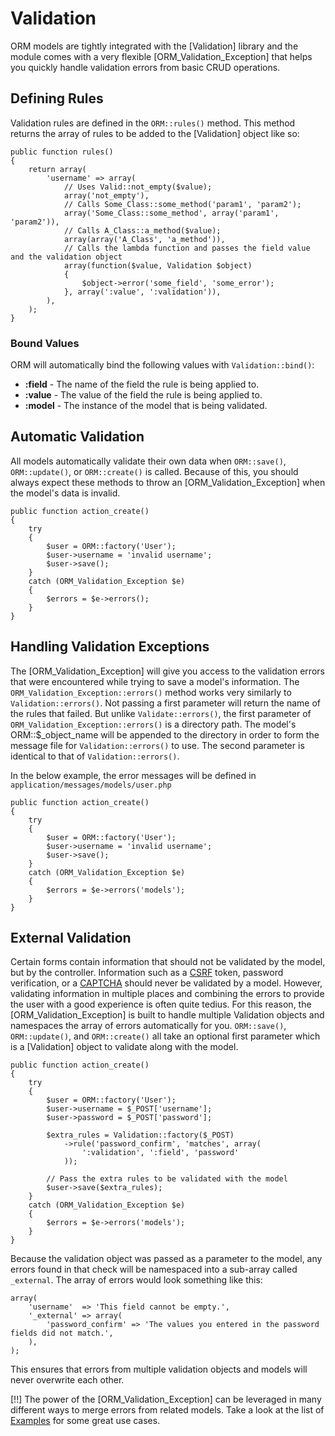 # Validation

ORM models are tightly integrated with the [Validation] library and the module comes with a very flexible [ORM_Validation_Exception] that helps you quickly handle validation errors from basic CRUD operations.

## Defining Rules

Validation rules are defined in the `ORM::rules()` method. This method returns the array of rules to be added to the [Validation] object like so:

    public function rules()
    {
        return array(
            'username' => array(
                // Uses Valid::not_empty($value);
                array('not_empty'),
                // Calls Some_Class::some_method('param1', 'param2');
                array('Some_Class::some_method', array('param1', 'param2')),
                // Calls A_Class::a_method($value);
                array(array('A_Class', 'a_method')),
                // Calls the lambda function and passes the field value and the validation object
                array(function($value, Validation $object)
                {
                    $object->error('some_field', 'some_error');
                }, array(':value', ':validation')),
            ),
        );
    }

### Bound Values

ORM will automatically bind the following values with `Validation::bind()`:

- **:field** - The name of the field the rule is being applied to.
- **:value** - The value of the field the rule is being applied to.
- **:model** - The instance of the model that is being validated.

## Automatic Validation

All models automatically validate their own data when `ORM::save()`, `ORM::update()`, or `ORM::create()` is called. Because of this, you should always expect these methods to throw an [ORM_Validation_Exception] when the model's data is invalid.

    public function action_create()
    {
        try
        {
            $user = ORM::factory('User');
            $user->username = 'invalid username';
            $user->save();
        }
        catch (ORM_Validation_Exception $e)
        {
            $errors = $e->errors();
        }
    }

## Handling Validation Exceptions

The [ORM_Validation_Exception] will give you access to the validation errors that were encountered while trying to save a model's information. The `ORM_Validation_Exception::errors()` method works very similarly to `Validation::errors()`. Not passing a first parameter will return the name of the rules that failed. But unlike `Validate::errors()`, the first parameter of `ORM_Validation_Exception::errors()` is a directory path. The model's ORM::$_object_name will be appended to the directory in order to form the message file for `Validation::errors()` to use. The second parameter is identical to that of `Validation::errors()`.

In the below example, the error messages will be defined in `application/messages/models/user.php`

    public function action_create()
    {
        try
        {
            $user = ORM::factory('User');
            $user->username = 'invalid username';
            $user->save();
        }
        catch (ORM_Validation_Exception $e)
        {
            $errors = $e->errors('models');
        }
    }

## External Validation

Certain forms contain information that should not be validated by the model, but by the controller. Information such as a [CSRF](http://en.wikipedia.org/wiki/Cross-site_request_forgery) token, password verification, or a [CAPTCHA](http://en.wikipedia.org/wiki/CAPTCHA) should never be validated by a model. However, validating information in multiple places and combining the errors to provide the user with a good experience is often quite tedius. For this reason, the [ORM_Validation_Exception] is built to handle multiple Validation objects and namespaces the array of errors automatically for you. `ORM::save()`, `ORM::update()`, and `ORM::create()` all take an optional first parameter which is a [Validation] object to validate along with the model.

    public function action_create()
    {
        try
        {
            $user = ORM::factory('User');
            $user->username = $_POST['username'];
            $user->password = $_POST['password'];

            $extra_rules = Validation::factory($_POST)
                ->rule('password_confirm', 'matches', array(
                    ':validation', ':field', 'password'
                ));

            // Pass the extra rules to be validated with the model
            $user->save($extra_rules);
        }
        catch (ORM_Validation_Exception $e)
        {
            $errors = $e->errors('models');
        }
    }

Because the validation object was passed as a parameter to the model, any errors found in that check will be namespaced into a sub-array called `_external`. The array of errors would look something like this:

    array(
        'username'  => 'This field cannot be empty.',
        '_external' => array(
            'password_confirm' => 'The values you entered in the password fields did not match.',
        ),
    );

This ensures that errors from multiple validation objects and models will never overwrite each other.

[!!] The power of the [ORM_Validation_Exception] can be leveraged in many different ways to merge errors from related models. Take a look at the list of [Examples](examples) for some great use cases.